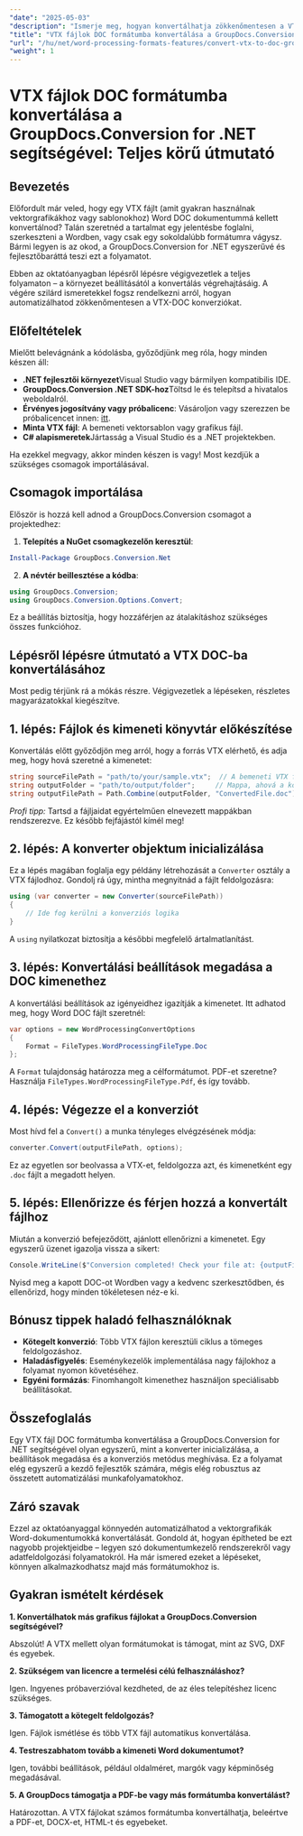 ```yaml
---
"date": "2025-05-03"
"description": "Ismerje meg, hogyan konvertálhatja zökkenőmentesen a VTX fájlokat DOC formátumba a .NET-hez készült GroupDocs.Conversion segítségével ebből az átfogó útmutatóból. Ismerje meg a beállítást, a megvalósítást és a bevált gyakorlatokat."
"title": "VTX fájlok DOC formátumba konvertálása a GroupDocs.Conversion for .NET használatával – Teljes körű útmutató"
"url": "/hu/net/word-processing-formats-features/convert-vtx-to-doc-groupdocs-conversion-dotnet/"
"weight": 1
---
```


# VTX fájlok DOC formátumba konvertálása a GroupDocs.Conversion for .NET segítségével: Teljes körű útmutató

## Bevezetés

Előfordult már veled, hogy egy VTX fájlt (amit gyakran használnak vektorgrafikákhoz vagy sablonokhoz) Word DOC dokumentummá kellett konvertálnod? Talán szeretnéd a tartalmat egy jelentésbe foglalni, szerkeszteni a Wordben, vagy csak egy sokoldalúbb formátumra vágysz. Bármi legyen is az okod, a GroupDocs.Conversion for .NET egyszerűvé és fejlesztőbaráttá teszi ezt a folyamatot. 

Ebben az oktatóanyagban lépésről lépésre végigvezetlek a teljes folyamaton – a környezet beállításától a konvertálás végrehajtásáig. A végére szilárd ismeretekkel fogsz rendelkezni arról, hogyan automatizálhatod zökkenőmentesen a VTX-DOC konverziókat.

## Előfeltételek

Mielőtt belevágnánk a kódolásba, győződjünk meg róla, hogy minden készen áll:

- **.NET fejlesztői környezet**Visual Studio vagy bármilyen kompatibilis IDE.
- **GroupDocs.Conversion .NET SDK-hoz**Töltsd le és telepítsd a hivatalos weboldalról.
- **Érvényes jogosítvány vagy próbalicenc**: Vásároljon vagy szerezzen be próbalicencet innen: [itt](https://releases.groupdocs.com/conversion/net/).
- **Minta VTX fájl**: A bemeneti vektorsablon vagy grafikus fájl.
- **C# alapismeretek**Jártasság a Visual Studio és a .NET projektekben.

Ha ezekkel megvagy, akkor minden készen is vagy! Most kezdjük a szükséges csomagok importálásával.

## Csomagok importálása

Először is hozzá kell adnod a GroupDocs.Conversion csomagot a projektedhez:

1. **Telepítés a NuGet csomagkezelőn keresztül**:

```powershell
Install-Package GroupDocs.Conversion.Net
```

2. **A névtér beillesztése a kódba**:

```csharp
using GroupDocs.Conversion;
using GroupDocs.Conversion.Options.Convert;
```

Ez a beállítás biztosítja, hogy hozzáférjen az átalakításhoz szükséges összes funkcióhoz.

## Lépésről lépésre útmutató a VTX DOC-ba konvertálásához

Most pedig térjünk rá a mókás részre. Végigvezetlek a lépéseken, részletes magyarázatokkal kiegészítve.

## 1. lépés: Fájlok és kimeneti könyvtár előkészítése

Konvertálás előtt győződjön meg arról, hogy a forrás VTX elérhető, és adja meg, hogy hová szeretné a kimenetet:

```csharp
string sourceFilePath = "path/to/your/sample.vtx";  // A bemeneti VTX fájlod
string outputFolder = "path/to/output/folder";     // Mappa, ahová a konvertált fájl mentésre kerül
string outputFilePath = Path.Combine(outputFolder, "ConvertedFile.doc");
```

*Profi tipp:* Tartsd a fájljaidat egyértelműen elnevezett mappákban rendszerezve. Ez később fejfájástól kímél meg!

## 2. lépés: A konverter objektum inicializálása

Ez a lépés magában foglalja egy példány létrehozását a `Converter` osztály a VTX fájlodhoz. Gondolj rá úgy, mintha megnyitnád a fájlt feldolgozásra:

```csharp
using (var converter = new Converter(sourceFilePath))
{
    // Ide fog kerülni a konverziós logika
}
```

A `using` nyilatkozat biztosítja a későbbi megfelelő ártalmatlanítást.

## 3. lépés: Konvertálási beállítások megadása a DOC kimenethez

A konvertálási beállítások az igényeidhez igazítják a kimenetet. Itt adhatod meg, hogy Word DOC fájlt szeretnél:

```csharp
var options = new WordProcessingConvertOptions
{
    Format = FileTypes.WordProcessingFileType.Doc
};
```

A `Format` tulajdonság határozza meg a célformátumot. PDF-et szeretne? Használja `FileTypes.WordProcessingFileType.Pdf`, és így tovább.

## 4. lépés: Végezze el a konverziót

Most hívd fel a `Convert()` a munka tényleges elvégzésének módja:

```csharp
converter.Convert(outputFilePath, options);
```

Ez az egyetlen sor beolvassa a VTX-et, feldolgozza azt, és kimenetként egy `.doc` fájlt a megadott helyen.

## 5. lépés: Ellenőrizze és férjen hozzá a konvertált fájlhoz

Miután a konverzió befejeződött, ajánlott ellenőrizni a kimenetet. Egy egyszerű üzenet igazolja vissza a sikert:

```csharp
Console.WriteLine($"Conversion completed! Check your file at: {outputFilePath}");
```

Nyisd meg a kapott DOC-ot Wordben vagy a kedvenc szerkesztődben, és ellenőrizd, hogy minden tökéletesen néz-e ki.

## Bónusz tippek haladó felhasználóknak

- **Kötegelt konverzió**: Több VTX fájlon keresztüli ciklus a tömeges feldolgozáshoz.
- **Haladásfigyelés**: Eseménykezelők implementálása nagy fájlokhoz a folyamat nyomon követéséhez.
- **Egyéni formázás**: Finomhangolt kimenethez használjon speciálisabb beállításokat.

## Összefoglalás

Egy VTX fájl DOC formátumba konvertálása a GroupDocs.Conversion for .NET segítségével olyan egyszerű, mint a konverter inicializálása, a beállítások megadása és a konverziós metódus meghívása. Ez a folyamat elég egyszerű a kezdő fejlesztők számára, mégis elég robusztus az összetett automatizálási munkafolyamatokhoz.

## Záró szavak

Ezzel az oktatóanyaggal könnyedén automatizálhatod a vektorgrafikák Word-dokumentumokká konvertálását. Gondold át, hogyan építheted be ezt nagyobb projektjeidbe – legyen szó dokumentumkezelő rendszerekről vagy adatfeldolgozási folyamatokról. Ha már ismered ezeket a lépéseket, könnyen alkalmazkodhatsz majd más formátumokhoz is.

## Gyakran ismételt kérdések

**1. Konvertálhatok más grafikus fájlokat a GroupDocs.Conversion segítségével?**
  
Abszolút! A VTX mellett olyan formátumokat is támogat, mint az SVG, DXF és egyebek.

**2. Szükségem van licencre a termelési célú felhasználáshoz?**  

Igen. Ingyenes próbaverzióval kezdheted, de az éles telepítéshez licenc szükséges.

**3. Támogatott a kötegelt feldolgozás?**  

Igen. Fájlok ismétlése és több VTX fájl automatikus konvertálása.

**4. Testreszabhatom tovább a kimeneti Word dokumentumot?**  

Igen, további beállítások, például oldalméret, margók vagy képminőség megadásával.

**5. A GroupDocs támogatja a PDF-be vagy más formátumba konvertálást?**  

Határozottan. A VTX fájlokat számos formátumba konvertálhatja, beleértve a PDF-et, DOCX-et, HTML-t és egyebeket.